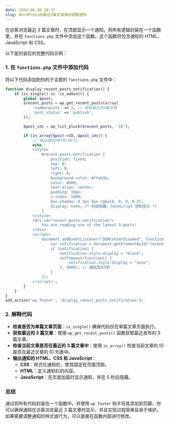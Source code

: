 ```yaml
---
date: 2024-06-20 18:37
slug: WordPress给最近3篇文章弹出提醒通知
---
```


在访客浏览最近 3 篇文章时，在顶部显示一个通知。将所有逻辑封装在一个函数里，并在 `functions.php` 文件中添加这个函数。这个函数将包含通知的 HTML、JavaScript 和 CSS。

以下是封装后的完整代码示例：

<!-- truncate -->

### 1. 在 `functions.php` 文件中添加代码

将以下代码添加到你的子主题的 `functions.php` 文件中：

```php
function display_recent_posts_notification() {
    if (is_single() && !is_admin()) {
        global $post;
        $recent_posts = wp_get_recent_posts(array(
            'numberposts' => 3, // 获取最近的3篇文章
            'post_status' => 'publish',
        ));

        $post_ids = wp_list_pluck($recent_posts, 'ID');

        if (in_array($post->ID, $post_ids)) {
            // 输出通知的HTML和CSS
            echo '
            <style>
                #recent-posts-notification {
                    position: fixed;
                    top: 0;
                    left: 0;
                    right: 0;
                    background-color: #ffeb3b;
                    color: #000;
                    text-align: center;
                    padding: 10px;
                    z-index: 1000;
                    box-shadow: 0 2px 5px rgba(0, 0, 0, 0.2);
                    display: none; /* 初始隐藏，JavaScript 控制显示 */
                }
            </style>
            <div id="recent-posts-notification">
                You are reading one of the latest 3 posts!
            </div>
            <script>
                document.addEventListener("DOMContentLoaded", function() {
                    var notification = document.getElementById("recent-posts-notification");
                    if (notification) {
                        notification.style.display = "block";
                        setTimeout(function() {
                            notification.style.display = "none";
                        }, 5000); // 通知显示5秒
                    }
                });
            </script>';
        }
    }
}
add_action('wp_footer', 'display_recent_posts_notification');
```

### 2. 解释代码

- **检查是否为单篇文章页面**：`is_single()` 确保代码仅在单篇文章页面执行。
- **获取最近的 3 篇文章**：使用 `wp_get_recent_posts()` 函数获取最近发布的 3 篇文章。
- **检查当前文章是否在最近的 3 篇文章中**：使用 `in_array()` 检查当前文章的 ID 是否在最近文章的 ID 列表中。
- **输出通知的 HTML、CSS 和 JavaScript**：
  - **CSS**：样式化通知栏，使其固定在页面顶部。
  - **HTML**：定义通知栏的内容。
  - **JavaScript**：在页面加载时显示通知，并在 5 秒后隐藏。

### 总结

通过将所有代码封装在一个函数中，并使用 `wp_footer` 钩子将其添加到页脚，你可以确保通知在访客浏览最近 3 篇文章时显示，并且实现过程简单且易于维护。如果需要调整通知的样式或行为，可以直接在函数内部进行修改。
